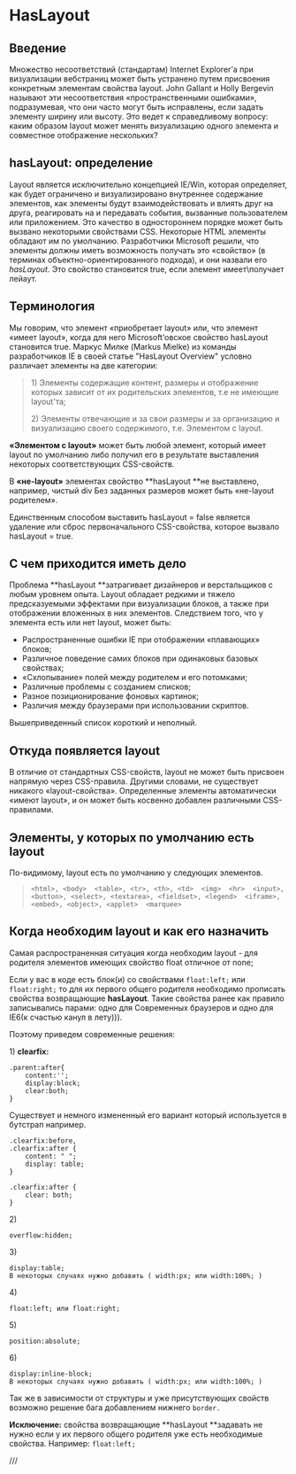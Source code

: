 # HasLayout

## Введение

Множество несоответствий \(стандартам\) Internet Explorer’а при визуализации вебстраниц может быть устранено путем присвоения конкретным элементам свойства layout. John Gallant и Holly Bergevin называют эти несоответствия «пространственными ошибками», подразумевая, что они часто могут быть исправлены, если задать элементу ширину или высоту. Это ведет к справедливому вопросу: каким образом layout может менять визуализацию одного элемента и совместное отображение нескольких?

## hasLayout: определение

Layout является исключительно концепцией IE/Win, которая определяет, как будет ограничено и визуализировано внутреннее содержание элементов, как элементы будут взаимодействовать и влиять друг на друга, реагировать на и передавать события, вызванные пользователем или приложением. Это качество в одностороннем порядке может быть вызвано некоторыми свойствами CSS. Некоторые HTML элементы обладают им по умолчанию. Разработчики Microsoft решили, что элементы должны иметь возможность получать это «свойство» \(в терминах объектно-ориентированного подхода\), и они назвали его _hasLayout_. Это свойство становится true, если элемент имеет\получает лейаут.

## Терминология

Мы говорим, что элемент «приобретает layout» или, что элемент «имеет layout», когда для него Microsoft’овское свойство hasLayout становится true. Маркус Милке \(Markus Mielke\) из команды разработчиков IE в своей статье "HasLayout Overview" условно различает элементы на две категории:

> 1\) Элементы содержащие контент, размеры и отображение которых зависит от их родительских элементов, т.е не имеющие layout'та;
>
> 2\) Элементы отвечающие и за свои размеры и за организацию и визуализацию своего содержимого, т.е. Элементом с layout.

**«Элементом с layout»** может быть любой элемент, который имеет layout по умолчанию либо получил его в результате выставления некоторых соответствующих CSS-свойств.

В **«не-layout»** элементах свойство **hasLayout **не выставлено, например, чистый div Без заданных размеров может быть «не-layout родителем».

Единственным способом выставить hasLayout = false является удаление или сброс первоначального CSS-свойства, которое вызвало hasLayout = true.

## С чем приходится иметь дело

Проблема **hasLayout **затрагивает дизайнеров и верстальщиков с любым уровнем опыта. Layout обладает редкими и тяжело предсказуемыми эффектами при визуализации блоков, а также при отображении вложенных в них элементов. Следствием того, что у элемента есть или нет layout, может быть:

* Распространенные ошибки IE при отображении «плавающих» блоков; 
* Различное поведение самих блоков при одинаковых базовых свойствах; 
* «Схлопывание» полей между родителем и его потомками; 
* Различные проблемы с созданием списков; 
* Разное позиционирование фоновых картинок; 
* Различия между браузерами при использовании скриптов. 

Вышеприведенный список короткий и неполный.

## Откуда появляется layout

В отличие от стандартных CSS-свойств, layout не может быть присвоен напрямую через CSS-правила. Другими словами, не существует никакого «layout-свойства». Определенные элементы автоматически «имеют layout», и он может быть косвенно добавлен различными CSS-правилами.

## Элементы, у которых по умолчанию есть layout

По-видимому, layout есть по умолчанию у следующих элементов.

> `<html>, <body>  <table>, <tr>, <th>, <td>  <img>  <hr>  <input>, <button>, <select>, <textarea>, <fieldset>, <legend>  <iframe>, <embed>, <object>, <applet>  <marquee>`

## Когда необходим layout и как его назначить

Самая распространенная ситуация когда необходим layout - для родителя элементов имеющих свойство float отличное от none;

Если у вас в коде есть блок\(и\) со свойствами `float:left;` или `float:right;` то для их первого общего родителя необходимо прописать свойства возвращающие **hasLayout**. Такие свойства ранее как правило записывались парами: одно для Современных браузеров и одно для IE6\(к счастью канул в лету\)\)\).

Поэтому приведем современные решения:

1\) **clearfix:**

```
.parent:after{ 
    content:''; 
    display:block; 
    clear:both; 
}
```

Существует и немного измененный его вариант который используется в бутстрап например.

```
.clearfix:before,
.clearfix:after {
    content: " ";
    display: table;
}

.clearfix:after {
    clear: both;
}
```

2\)

```
overflow:hidden;
```

3\)

```
display:table;
В некоторых случаях нужно добавить ( width:px; или width:100%; )
```



4\)

```
float:left; или float:right;
```

5\)

```
position:absolute;
```

6\)

```
display:inline-block;
В некоторых случаях нужно добавить ( width:px; или width:100%; )
```

Так же в зависимости от структуры и уже присутствующих свойств возможно решение бага добавлением нижнего `border.`

**Исключение:** свойства возвращающие **hasLayout **задавать не нужно если у их первого общего родителя уже есть необходимые свойства. Например: `float:left;`

///

